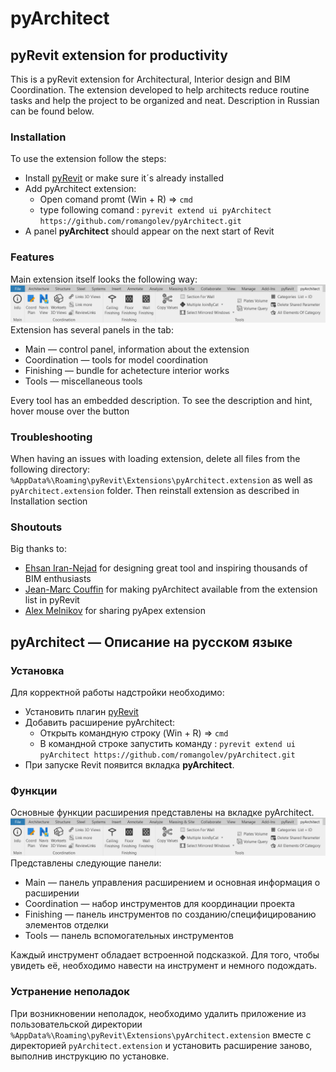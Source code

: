 # pyArchitect

## pyRevit extension for productivity

This is a pyRevit extension for Architectural, Interior design and BIM Coordination.
The extension developed to help architects reduce routine tasks and help
the project to be organized and neat. Description in Russian can be found below.

### Installation

To use the extension follow the steps:

* Install [pyRevit](https://github.com/eirannejad/pyRevit/releases) or make sure it´s already installed
* Add pyArchitect extension:
  * Open comand promt (Win + R) => `cmd`
  * type following comand : `pyrevit extend ui pyArchitect https://github.com/romangolev/pyArchitect.git`
* A panel **pyArchitect** should appear on the next start of Revit

### Features

Main extension itself looks the following way: ![ribbon logo](/docs/static/ribbon.png)
Extension has several panels in the tab:

* Main — control panel, information about the extension
* Coordination — tools for model coordination
* Finishing — bundle for achetecture interior works
* Tools — miscellaneous tools

Every tool has an embedded description. To see the description and hint, hover mouse over the button

### Troubleshooting

When having an issues with loading extension, delete all files from the following directory: `%AppData%\Roaming\pyRevit\Extensions\pyArchitect.extension` as well as `pyArchitect.extension` folder. Then reinstall extension as described in Installation section

### Shoutouts

Big thanks to:

* [Ehsan Iran-Nejad](https://github.com/eirannejad) for designing great tool and inspiring thousands of BIM enthusiasts
* [Jean-Marc Couffin](https://github.com/jmcouffin) for making pyArchitect available from the extension list in pyRevit
* [Alex Melnikov](https://github.com/melnikovalex) for sharing pyApex extension

## pyArchitect — Описание на русском языке

### Установка

Для корректной работы надстройки необходимо:

* Установить плагин [pyRevit](https://github.com/eirannejad/pyRevit/releases)
* Добавить расширение pyArchitect:
  * Открыть командную строку (Win + R) => `cmd`
  * В командной строке запустить команду :
     `pyrevit extend ui pyArchitect https://github.com/romangolev/pyArchitect.git`
* При запуске Revit появится вкладка **pyArchitect**.

### Функции

Основные функции расширения представлены на вкладке pyArchitect.
![ribbon logo](/docs/static/ribbon.png)
Представлены следующие панели:

* Main — панель управления расширением и основная информация о расширении
* Coordination — набор инструментов для координации проекта
* Finishing — панель инструментов по созданию/специфицированию элементов отделки
* Tools — панель вспомогательных инструментов

Каждый инструмент обладает встроенной подсказкой. Для того, чтобы увидеть её, необходимо навести на инструмент и немного подождать.

### Устранение неполадок

При возникновении неполадок, необходимо удалить приложение из пользовательской директории `%AppData%\Roaming\pyRevit\Extensions\pyArchitect.extension` вместе с директорией `pyArchitect.extension` и установить расширение заново, выполнив инструкцию по установке.
